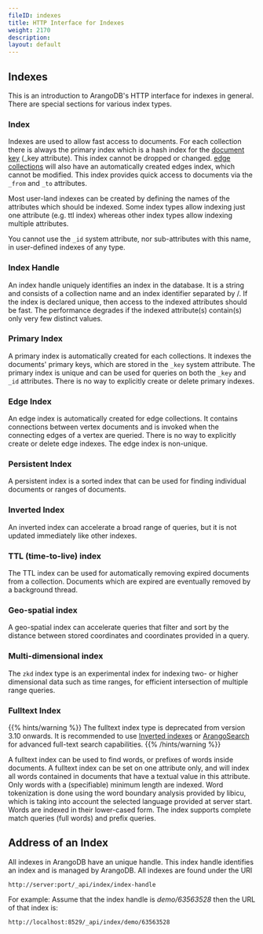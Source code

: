 ```yaml
---
fileID: indexes
title: HTTP Interface for Indexes
weight: 2170
description: 
layout: default
---
```

## Indexes

This is an introduction to ArangoDB's HTTP interface for indexes in
general. There are special sections for various index types.

### Index

Indexes are used to allow fast access to documents. For each collection there is always the primary index which is a hash index for the
[document key](../../appendix/appendix-glossary#document-key) (_key attribute). This index cannot be dropped or changed.
[edge collections](../../appendix/appendix-glossary#edge-collection) will also have an automatically created edges index, which cannot be modified. This index provides quick access to documents via the `_from` and `_to` attributes.

Most user-land indexes can be created by defining the names of the attributes which should be indexed. Some index types allow indexing just one attribute (e.g. ttl index) whereas other index types allow indexing multiple attributes.

You cannot use the `_id` system attribute, nor sub-attributes with this name, in
user-defined indexes of any type.

### Index Handle

An index handle uniquely identifies an index in the database. It is a string and consists of a collection name and an index identifier separated by /.
If the index is declared unique, then access to the indexed attributes should be fast. The performance degrades if the indexed attribute(s) contain(s) only very few distinct values.

### Primary Index

A primary index is automatically created for each collections. It indexes the documents' primary keys, which are stored in the `_key` system attribute. The primary index is unique and can be used for queries on both the `_key` and `_id` attributes.
There is no way to explicitly create or delete primary indexes.

### Edge Index

An edge index is automatically created for edge collections. It contains connections between vertex documents and is invoked when the connecting edges of a vertex are queried. There is no way to explicitly create or delete edge indexes.
The edge index is non-unique.

### Persistent Index

A persistent index is a sorted index that can be used for finding individual documents or ranges of documents.

### Inverted Index

An inverted index can accelerate a broad range of queries, but it is not updated
immediately like other indexes.

### TTL (time-to-live) index

The TTL index can be used for automatically removing expired documents from a collection.
Documents which are expired are eventually removed by a background thread.

### Geo-spatial index

A geo-spatial index can accelerate queries that filter and sort by the distance
between stored coordinates and coordinates provided in a query.

### Multi-dimensional index

The `zkd` index type is an experimental index for indexing two- or higher
dimensional data such as time ranges, for efficient intersection of multiple
range queries.

### Fulltext Index

{{% hints/warning %}}
The fulltext index type is deprecated from version 3.10 onwards.
It is recommended to use [Inverted indexes](../../indexing/working-with-indexes/indexing-inverted) or
[ArangoSearch](../../indexing/arangosearch/) for advanced full-text search capabilities.
{{% /hints/warning %}}

A fulltext index can be used to find words, or prefixes of words inside documents. A fulltext index can be set on one attribute only, and will index all words contained in documents that have a textual value in this attribute. Only words with a (specifiable) minimum length are indexed. Word tokenization is done using the word boundary analysis provided by libicu, which is taking into account the selected language provided at server start. Words are indexed in their lower-cased form. The index supports complete match queries (full words) and prefix queries.

## Address of an Index

All indexes in ArangoDB have an unique handle. This index handle identifies an
index and is managed by ArangoDB. All indexes are found under the URI

    http://server:port/_api/index/index-handle

For example: Assume that the index handle is *demo/63563528* then the URL of
that index is:

    http://localhost:8529/_api/index/demo/63563528
